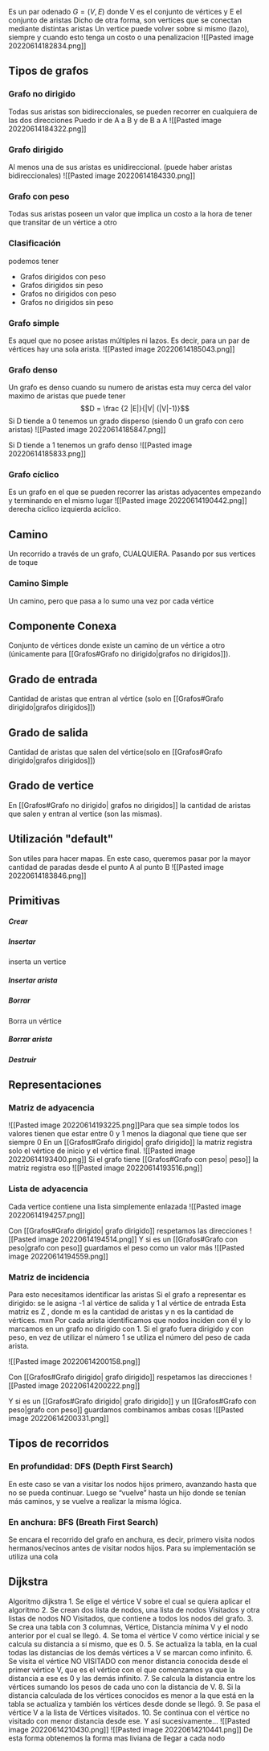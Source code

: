 Es un par odenado $G=(V,E)$ donde V es el conjunto de vértices y E el conjunto de aristas
Dicho de otra forma, son vertices que se conectan mediante distintas aristas
Un vertice puede volver sobre si mismo (lazo), siempre y cuando esto tenga un costo o una penalizacion
![[Pasted image 20220614182834.png]]

## Tipos de grafos

### Grafo no dirigido
Todas sus aristas son bidireccionales, se pueden recorrer en cualquiera de las dos direcciones
Puedo ir de A a B y de B a A 
![[Pasted image 20220614184322.png]]

### Grafo dirigido
Al menos una de sus aristas es unidireccional. (puede haber aristas bidireccionales)
![[Pasted image 20220614184330.png]]


### Grafo con peso
Todas sus aristas poseen un valor que implica un costo a la hora de tener que transitar de un vértice a otro

### Clasificación
podemos tener 
- Grafos dirigidos con peso
- Grafos dirigidos sin peso
- Grafos no dirigidos con peso
- Grafos no dirigidos sin peso

### Grafo simple
Es aquel que no posee aristas múltiples ni lazos. Es decir, para un par de vértices hay una sola arista.
![[Pasted image 20220614185043.png]]

### Grafo denso
Un grafo es denso cuando su numero de aristas esta muy cerca del valor maximo de aristas que puede tener
$$D = \frac {2 |E|}{|V| (|V|-1)}$$
Si D tiende a 0 tenemos un grado disperso (siendo 0 un grafo con cero aristas)
![[Pasted image 20220614185847.png]]


Si D tiende a 1 tenemos un grafo denso
![[Pasted image 20220614185833.png]]

### Grafo cíclico
Es un grafo en el que se pueden recorrer las aristas adyacentes empezando y terminando en el mismo lugar
![[Pasted image 20220614190442.png]]
derecha cíclico izquierda acíclico.

## Camino
Un recorrido a través de un grafo, CUALQUIERA. Pasando por sus vertices de toque

### Camino Simple 
Un camino, pero que pasa a lo sumo una vez por cada vértice

## Componente Conexa
Conjunto de vértices donde existe un camino de un vértice a otro (únicamente para  [[Grafos#Grafo no dirigido|grafos no dirigidos]]).

## Grado de entrada
Cantidad de aristas que entran al vértice (solo en [[Grafos#Grafo dirigido|grafos dirigidos]])

## Grado de salida 
Cantidad de aristas que salen del vértice(solo en [[Grafos#Grafo dirigido|grafos dirigidos]])

## Grado de vertice
En [[Grafos#Grafo no dirigido| grafos no dirigidos]] la cantidad de aristas que salen y entran al vertice (son las mismas).

## Utilización "default"
Son utiles para hacer mapas. En este caso, queremos pasar por la mayor cantidad de paradas desde el punto A al punto B
![[Pasted image 20220614183846.png]]

## Primitivas
##### Crear
##### Insertar
inserta un vertice
##### Insertar arista
##### Borrar
Borra un vértice
##### Borrar arista
##### Destruir

## Representaciones
### Matriz de adyacencia
![[Pasted image 20220614193225.png]]Para que sea simple todos los valores tienen que estar entre 0 y 1 menos la diagonal que tiene que ser siempre 0
En un [[Grafos#Grafo dirigido| grafo dirigido]] la matriz registra solo el vértice de inicio y el vértice final.
![[Pasted image 20220614193400.png]]
Si el grafo tiene [[Grafos#Grafo con peso| peso]] la matriz registra eso
![[Pasted image 20220614193516.png]]

### Lista de adyacencia 
Cada vertice contiene una lista simplemente enlazada
![[Pasted image 20220614194257.png]]

Con [[Grafos#Grafo dirigido| grafo dirigido]] respetamos las direcciones
![[Pasted image 20220614194514.png]]
Y si es un [[Grafos#Grafo con peso|grafo con peso]] guardamos el peso como un valor más
![[Pasted image 20220614194559.png]]
### Matriz de incidencia
Para esto necesitamos identificar las aristas
Si el grafo a representar es dirigido: se le asigna -1 al vértice de salida y 1 al vértice de entrada Esta matriz es Z , donde m es la cantidad de aristas y n es la cantidad de vértices. mxn 
Por cada arista identificamos que nodos inciden con él y lo marcamos en un grafo no dirigido con 1. 
Si el grafo fuera dirigido y con peso, en vez de utilizar el número 1 se utiliza el número del peso de cada arista.

![[Pasted image 20220614200158.png]]


Con [[Grafos#Grafo dirigido| grafo dirigido]] respetamos las direcciones
![[Pasted image 20220614200222.png]]

Y si es un  [[Grafos#Grafo dirigido| grafo dirigido]]  y un [[Grafos#Grafo con peso|grafo con peso]] guardamos combinamos ambas cosas
![[Pasted image 20220614200331.png]]

## Tipos de recorridos
### En profundidad: DFS (Depth First Search)
En este caso se van a visitar los nodos hijos primero, avanzando hasta que no se pueda continuar. Luego se “vuelve” hasta un hijo donde se tenían más caminos, y se vuelve a realizar la misma lógica.

### En anchura: BFS (Breath First Search)
Se encara el recorrido del grafo en anchura, es decir, primero visita nodos hermanos/vecinos antes de visitar nodos hijos. Para su implementación se utiliza una cola


## Dijkstra
Algoritmo dijkstra 1. 
Se elige el vértice V sobre el cual se quiera aplicar el algoritmo 
2. Se crean dos lista de nodos, una lista de nodos Visitados y otra listas de nodos NO Visitados, que contiene a todos los nodos del grafo.
3. Se crea una tabla con 3 columnas, Vértice, Distancia mínima V y el nodo anterior por el cual se llegó. 
4. Se toma el vértice V como vértice inicial y se calcula su distancia a sí mismo, que es 0. 
5. Se actualiza la tabla, en la cual todas las distancias de los demás vértices a V se marcan como infinito. 
6. Se visita el vértice NO VISITADO con menor distancia conocida desde el primer vértice V, que es el vértice con el que comenzamos ya que la distancia a ese es 0 y las demás infinito. 
7. Se calcula la distancia entre los vértices sumando los pesos de cada uno con la distancia de V. 
8. Si la distancia calculada de los vértices conocidos es menor a la que está en la tabla se actualiza y también los vértices desde donde se llegó.
9. Se pasa el vértice V a la lista de Vértices visitados. 
10. Se continua con el vértice no visitado con menor distancia desde ese. 
Y así sucesivamente...
![[Pasted image 20220614210430.png]]
![[Pasted image 20220614210441.png]]
De esta forma obtenemos la forma mas liviana de llegar a cada nodo